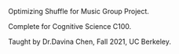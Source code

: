 Optimizing Shuffle for Music Group Project.

Complete for Cognitive Science C100.

Taught by Dr.Davina Chen, Fall 2021, UC Berkeley.


